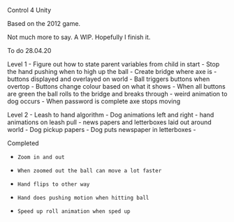 Control 4 Unity

Based on the 2012 game.

Not much more to say. A WIP. Hopefully I finish it.

To do
28.04.20

Level 1
    - Figure out how to state parent variables from child in start
    - Stop the hand pushing when to high up the ball
    - Create bridge where axe is
    - buttons displayed and overlayed on world
    - Ball triggers buttons when overtop
    - Buttons change colour based on what it shows
    - When all buttons are green the ball rolls to the bridge and breaks through
    - weird animation to dog occurs
    - When password is complete axe stops moving

Level 2
	- Leash to hand algorithm
	- Dog animations left and right
	- hand animations on leash pull
	- news papers and letterboxes laid out around world
	- Dog pickup papers
	- Dog puts newspaper in letterboxes
	-


Completed

-     Zoom in and out
-     When zoomed out the ball can move a lot faster
-     Hand flips to other way
-     Hand does pushing motion when hitting ball
-     Speed up roll animation when sped up
